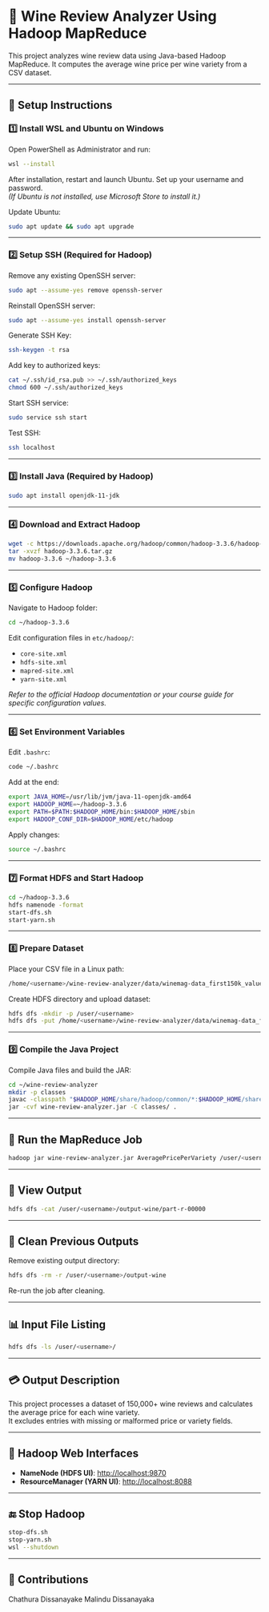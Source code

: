 
# 🍇 Wine Review Analyzer Using Hadoop MapReduce

This project analyzes wine review data using Java-based Hadoop MapReduce. It computes the average wine price per wine variety from a CSV dataset.

---

## 🚀 Setup Instructions

### 1️⃣ Install WSL and Ubuntu on Windows

Open PowerShell as Administrator and run:

```bash
wsl --install
```

After installation, restart and launch Ubuntu. Set up your username and password.  
*(If Ubuntu is not installed, use Microsoft Store to install it.)*

Update Ubuntu:

```bash
sudo apt update && sudo apt upgrade
```

---

### 2️⃣ Setup SSH (Required for Hadoop)

Remove any existing OpenSSH server:

```bash
sudo apt --assume-yes remove openssh-server
```

Reinstall OpenSSH server:

```bash
sudo apt --assume-yes install openssh-server
```

Generate SSH Key:

```bash
ssh-keygen -t rsa
```

Add key to authorized keys:

```bash
cat ~/.ssh/id_rsa.pub >> ~/.ssh/authorized_keys
chmod 600 ~/.ssh/authorized_keys
```

Start SSH service:

```bash
sudo service ssh start
```

Test SSH:

```bash
ssh localhost
```

---

### 3️⃣ Install Java (Required by Hadoop)

```bash
sudo apt install openjdk-11-jdk
```

---

### 4️⃣ Download and Extract Hadoop

```bash
wget -c https://downloads.apache.org/hadoop/common/hadoop-3.3.6/hadoop-3.3.6.tar.gz
tar -xvzf hadoop-3.3.6.tar.gz
mv hadoop-3.3.6 ~/hadoop-3.3.6
```

---

### 5️⃣ Configure Hadoop

Navigate to Hadoop folder:

```bash
cd ~/hadoop-3.3.6
```

Edit configuration files in `etc/hadoop/`:

- `core-site.xml`
- `hdfs-site.xml`
- `mapred-site.xml`
- `yarn-site.xml`

*Refer to the official Hadoop documentation or your course guide for specific configuration values.*

---

### 6️⃣ Set Environment Variables

Edit `.bashrc`:

```bash
code ~/.bashrc
```

Add at the end:

```bash
export JAVA_HOME=/usr/lib/jvm/java-11-openjdk-amd64
export HADOOP_HOME=~/hadoop-3.3.6
export PATH=$PATH:$HADOOP_HOME/bin:$HADOOP_HOME/sbin
export HADOOP_CONF_DIR=$HADOOP_HOME/etc/hadoop
```

Apply changes:

```bash
source ~/.bashrc
```

---

### 7️⃣ Format HDFS and Start Hadoop

```bash
cd ~/hadoop-3.3.6
hdfs namenode -format
start-dfs.sh
start-yarn.sh
```

---

### 8️⃣ Prepare Dataset

Place your CSV file in a Linux path:

```bash
/home/<username>/wine-review-analyzer/data/winemag-data_first150k_values.csv
```

Create HDFS directory and upload dataset:

```bash
hdfs dfs -mkdir -p /user/<username>
hdfs dfs -put /home/<username>/wine-review-analyzer/data/winemag-data_first150k_values.csv /user/<username>/
```

---

### 9️⃣ Compile the Java Project

Compile Java files and build the JAR:

```bash
cd ~/wine-review-analyzer
mkdir -p classes
javac -classpath "$HADOOP_HOME/share/hadoop/common/*:$HADOOP_HOME/share/hadoop/mapreduce/*" -d classes src/*.java
jar -cvf wine-review-analyzer.jar -C classes/ .
```

---

## 🔧 Run the MapReduce Job

```bash
hadoop jar wine-review-analyzer.jar AveragePricePerVariety /user/<username>/winemag-data_first150k_values.csv /user/<username>/output-wine
```

---

## 📃 View Output

```bash
hdfs dfs -cat /user/<username>/output-wine/part-r-00000
```

---

## 📁 Clean Previous Outputs

Remove existing output directory:

```bash
hdfs dfs -rm -r /user/<username>/output-wine
```

Re-run the job after cleaning.

---

## 📊 Input File Listing

```bash
hdfs dfs -ls /user/<username>/
```

---

## 💳 Output Description

This project processes a dataset of 150,000+ wine reviews and calculates the average price for each wine variety.  
It excludes entries with missing or malformed price or variety fields.

---

## 📰 Hadoop Web Interfaces

- **NameNode (HDFS UI)**: [http://localhost:9870](http://localhost:9870)  
- **ResourceManager (YARN UI)**: [http://localhost:8088](http://localhost:8088)

---

## 🔚 Stop Hadoop

```bash
stop-dfs.sh
stop-yarn.sh
wsl --shutdown
```

---

## 🤝 Contributions

Chathura Dissanayake
Malindu Dissanayaka
